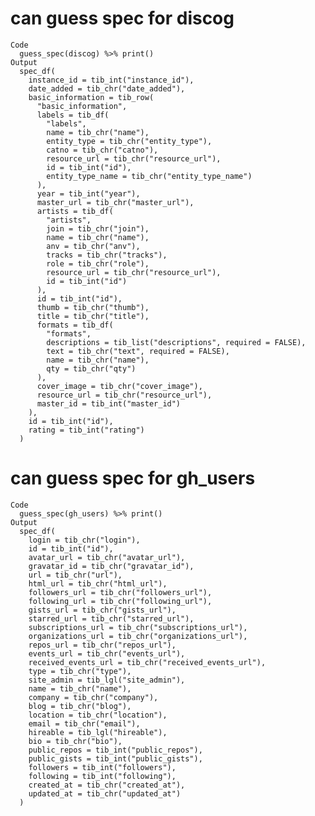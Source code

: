 # can guess spec for discog

    Code
      guess_spec(discog) %>% print()
    Output
      spec_df(
        instance_id = tib_int("instance_id"),
        date_added = tib_chr("date_added"),
        basic_information = tib_row(
          "basic_information",
          labels = tib_df(
            "labels",
            name = tib_chr("name"),
            entity_type = tib_chr("entity_type"),
            catno = tib_chr("catno"),
            resource_url = tib_chr("resource_url"),
            id = tib_int("id"),
            entity_type_name = tib_chr("entity_type_name")
          ),
          year = tib_int("year"),
          master_url = tib_chr("master_url"),
          artists = tib_df(
            "artists",
            join = tib_chr("join"),
            name = tib_chr("name"),
            anv = tib_chr("anv"),
            tracks = tib_chr("tracks"),
            role = tib_chr("role"),
            resource_url = tib_chr("resource_url"),
            id = tib_int("id")
          ),
          id = tib_int("id"),
          thumb = tib_chr("thumb"),
          title = tib_chr("title"),
          formats = tib_df(
            "formats",
            descriptions = tib_list("descriptions", required = FALSE),
            text = tib_chr("text", required = FALSE),
            name = tib_chr("name"),
            qty = tib_chr("qty")
          ),
          cover_image = tib_chr("cover_image"),
          resource_url = tib_chr("resource_url"),
          master_id = tib_int("master_id")
        ),
        id = tib_int("id"),
        rating = tib_int("rating")
      )

# can guess spec for gh_users

    Code
      guess_spec(gh_users) %>% print()
    Output
      spec_df(
        login = tib_chr("login"),
        id = tib_int("id"),
        avatar_url = tib_chr("avatar_url"),
        gravatar_id = tib_chr("gravatar_id"),
        url = tib_chr("url"),
        html_url = tib_chr("html_url"),
        followers_url = tib_chr("followers_url"),
        following_url = tib_chr("following_url"),
        gists_url = tib_chr("gists_url"),
        starred_url = tib_chr("starred_url"),
        subscriptions_url = tib_chr("subscriptions_url"),
        organizations_url = tib_chr("organizations_url"),
        repos_url = tib_chr("repos_url"),
        events_url = tib_chr("events_url"),
        received_events_url = tib_chr("received_events_url"),
        type = tib_chr("type"),
        site_admin = tib_lgl("site_admin"),
        name = tib_chr("name"),
        company = tib_chr("company"),
        blog = tib_chr("blog"),
        location = tib_chr("location"),
        email = tib_chr("email"),
        hireable = tib_lgl("hireable"),
        bio = tib_chr("bio"),
        public_repos = tib_int("public_repos"),
        public_gists = tib_int("public_gists"),
        followers = tib_int("followers"),
        following = tib_int("following"),
        created_at = tib_chr("created_at"),
        updated_at = tib_chr("updated_at")
      )


